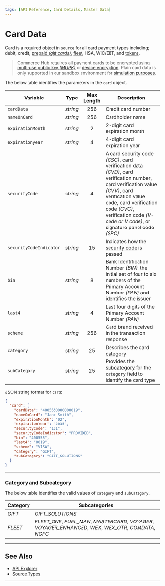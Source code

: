 ```yaml
---
tags: [API Reference, Card Details, Master Data]
---
```


# Card Data

Card is a required object in `source` for all card payment types including; debit, credit, [prepaid *(gift cards)*](?path=docs/Resources/Guides/Payment-Sources/Gift-Card.md), [fleet](?path=docs/Resources/Guides/Payment-Sources/Fleet/Fleet-Card.md), HSA, WIC/EBT, and [tokens](?path=docs/Resources/API-Documents/Payments_VAS/Payment-Token.md).

<!-- theme: danger -->
> Commerce Hub requires all payment cards to be encrypted using [multi-use public key *(MUPK)*](?path=docs/Online-Mobile-Digital/Secure-Data-Capture/Multi-Use-Public-Key/Multi-Use-Public-Key.md) or [device encryption](?path=docs/In-Person/Integrations/Encrypted-PIN-Pad.md). Plain card data is only supported in our sandbox environment for [simulation purposes](?path=docs/Resources/Guides/Testing/Test-Scripts/Simulator-Scripts.md).

<!--
type: tab
titles: card, JSON Example
-->

The below table identifies the parameters in the `card` object.

| Variable | Type | Max Length | Description |
| ----- | :-----: | :-----: | ----- |
| `cardData` | *string* | 256 | Credit card number |
| `nameOnCard` | *string* | 256 | Cardholder name |
| `expirationMonth` | *string* | 2 | 2-digit card expiration month |
| `expirationyear` | *string* | 4 |  4-digit card expiration year |
| `securityCode` | *string* | 4 | A card security code *(CSC)*, card verification data *(CVD)*, card verification number, card verification value *(CVV)*, card verification value code, card verification code *(CVC)*, verification code *(V-code or V code)*, or signature panel code *(SPC)* |
| `securityCodeIndicator` | *string* | 15 | Indicates how the [security code](?path=docs/Resources/Guides/Fraud/Security-Code.md#security-code-indicator) is passed |
| `bin` | *string* | 8 |  Bank Identification Number *(BIN)*, the initial set of four to six numbers of the Primary Account Number *(PAN)* and identifies the issuer |
| `last4` | *string* | 4 |  Last four digits of the Primary Account Number *(PAN)* |
| `scheme` | *string* | 256 |  Card brand received in the transaction response |
| `category` | *string* | 25 | Describes the card [category](#category-and-subcategory) |
| `subCategory` | *string* | 25 | Provides the [subcategory](#category-and-subcategory) for the `category` field to identify the card type |

<!--
type: tab
-->

JSON string format for `card`:

```json
{
  "card": {
    "cardData": "4005550000000019",
    "nameOnCard": "Jane Smith",
    "expirationMonth": "02",
    "expirationYear": "2035",
    "securityCode": "111",
    "securityCodeIndicator": "PROVIDED",
    "bin": "400555",
    "last4": "0019",
    "scheme": "VISA",
    "category": "GIFT",
    "subCategory": "GIFT_SOLUTIONS"
  }
}
```

<!-- type: tab-end -->

---

### Category and Subcategory

The below table identifies the valid values of `category` and `subCategory`.

| Category | Subcategories |
| -------- | ------- |
| *GIFT* | *GIFT_SOLUTIONS* |
| *FLEET* | *FLEET_ONE*, *FUEL_MAN*, *MASTERCARD*, *VOYAGER*, *VOYAGER_ENHANCED*, *WEX*, *WEX_OTR*, *COMDATA*, *NGFC* |

---

## See Also

- [API Explorer](../api/?type=post&path=/payments/v1/charges)
- [Source Types](?path=docs/Resources/Guides/Payment-Sources/Source-Type.md)

---
